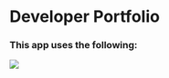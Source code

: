 # Developer Portfolio

### This app uses the following:
<p align="left">
  <a href="https://skillicons.dev">
    <img src="https://skillicons.dev/icons?i=react,ts,js,p5js,tailwind" />
  </a>
</p>
